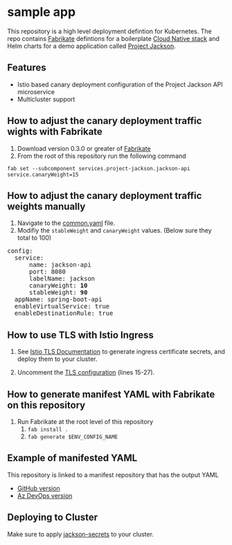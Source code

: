 # sample app

This repository is a high level deployment defintion for Kubernetes. The repo contains [Fabrikate](https://github.com/Microsoft/fabrikate) defintions for a boilerplate [Cloud Native stack](https://github.com/timfpark/fabrikate-cloud-native) and Helm charts for a demo application called [Project Jackson](https://github.com/CatalystCode/kubemalt/tree/master/demo).

## Features
* Istio based canary deployment configuration of the Project Jackson API microservice
* Multicluster support

## How to adjust the canary deployment traffic wights with Fabrikate

1. Download version 0.3.0 or greater of [Fabrikate](https://github.com/Microsoft/fabrikate/releases)
2. From the root of this repository run the following command

`fab set --subcomponent services.project-jackson.jackson-api service.canaryWeight=15`

## How to adjust the canary deployment traffic weights manually

1. Navigate to the [common.yaml](services/project-jackson/jackson-api/config/common.yaml) file.
2. Modifiy the `stableWeight` and `canaryWeight` values. (Below sure they total to 100)
<pre>
config:
  service:
      name: jackson-api
      port: 8080
      labelName: jackson
      canaryWeight: <b>10</b>
      stableWeight: <b>90</b>
  appName: spring-boot-api
  enableVirtualService: true
  enableDestinationRule: true
</pre>

## How to use TLS with Istio Ingress
1. See [Istio TLS Documentation](https://istio.io/docs/tasks/traffic-management/secure-ingress/mount/#configure-a-tls-ingress-gateway-with-a-file-mount-based-approach) to generate ingress certificate secrets, and deploy them to your cluster.

2. Uncomment the [TLS configuration](./services/project-jackson/manifests/jackson-gateway.yaml) (lines 15-27).

## How to generate manifest YAML with Fabrikate on this repository
1. Run Fabrikate at the root level of this repository
   1. `fab install .`
   2. `fab generate $ENV_CONFIG_NAME`

## Example of manifested YAML
This repository is linked to a manifest repository that has the output YAML
* [GitHub version](https://github.com/andrebriggs/sample_app_manifests)
* [Az DevOps version](https://dev.azure.com/abrig/bedrock_gitops/_git/sample_app_manifests?path=%2F&version=GBmaster)

## Deploying to Cluster
Make sure to apply [jackson-secrets](https://github.com/CatalystCode/kubemalt/tree/master/demo#create-and-deploy-kube-pod-with-secrets-keyvault-tbd) to your cluster.


